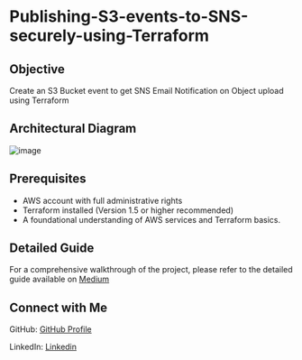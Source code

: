 # Publishing-S3-events-to-SNS-securely-using-Terraform

## Objective 

Create an S3 Bucket event to get SNS Email Notification on Object upload using Terraform

## Architectural Diagram

![image](https://github.com/AnithaPadmanaban04/Publishing-S3-events-to-SNS-securely-using-Terraform/assets/170385807/d9187f7a-e2e5-432e-b8a2-0c476368e469)

## Prerequisites

* AWS account with full administrative rights
* Terraform installed (Version 1.5 or higher recommended)
* A foundational understanding of AWS services and Terraform basics.

## Detailed Guide

For a comprehensive walkthrough of the project, please refer to the detailed guide available on [Medium](https://medium.com/@anitha.padmanaban04/3f9cc8884540)

## Connect with Me

GitHub: [GitHub Profile](https://github.com/AnithaPadmanaban04)

LinkedIn: [Linkedin](https://www.linkedin.com/in/anitha-padmanaban-7b2665264/)



